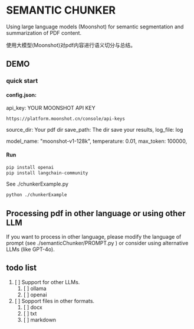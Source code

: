 # SEMANTIC CHUNKER

Using large language models (Moonshot) for semantic segmentation and summarization of PDF content.

使用大模型(Moonshot)对pdf内容进行语义切分与总结。

## DEMO

### quick start

#### config.json:
api_key: YOUR MOONSHOT API KEY

    https://platform.moonshot.cn/console/api-keys

source_dir: Your pdf dir
save_path: The dir save your results,
log_file: log

model_name: "moonshot-v1-128k",
temperature: 0.01,
max_token: 100000,

#### Run
```bash
pip install openai
pip install langchain-community
```

See ./chunkerExample.py

```bash
python ./chunkerExample
```

## Processing pdf in other language or using other LLM

If you want to process in other language, please modify the language of prompt (see ./semanticChunker/PROMPT.py ) or consider using alternative LLMs (like GPT-4o).

## todo list
1. [ ] Support for other LLMs.
   1.  [ ] ollama
   2.  [ ] openai
2. [ ] Sopport files in other formats.
   1. [ ] docx 
   2. [ ] txt
   3. [ ] markdown
